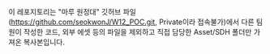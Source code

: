 이 레포지토리는 "마루 원정대" 깃허브 파일(https://github.com/seokwonJ/W12_POC.git, Private이라 접속불가)에서
다른 팀원이 작성한 코드, 외부 에셋 등의 파일을 제외하고 직접 담당한 Asset/SDH 폴더만 가져온 복사본입니다.
